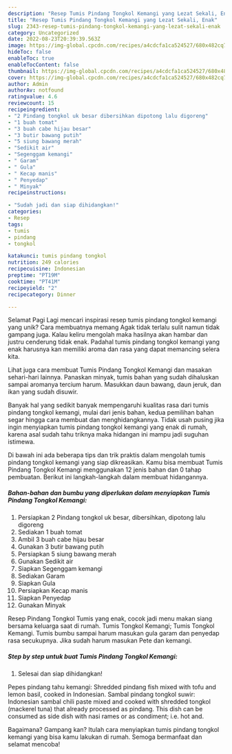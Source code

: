 ```yaml
---
description: "Resep Tumis Pindang Tongkol Kemangi yang Lezat Sekali, Enak"
title: "Resep Tumis Pindang Tongkol Kemangi yang Lezat Sekali, Enak"
slug: 2343-resep-tumis-pindang-tongkol-kemangi-yang-lezat-sekali-enak
category: Uncategorized
date: 2022-08-23T20:39:39.563Z
image: https://img-global.cpcdn.com/recipes/a4cdcfa1ca524527/680x482cq70/tumis-pindang-tongkol-kemangi-foto-resep-utama.jpg
hideToc: false
enableToc: true
enableTocContent: false
thumbnail: https://img-global.cpcdn.com/recipes/a4cdcfa1ca524527/680x482cq70/tumis-pindang-tongkol-kemangi-foto-resep-utama.jpg
cover: https://img-global.cpcdn.com/recipes/a4cdcfa1ca524527/680x482cq70/tumis-pindang-tongkol-kemangi-foto-resep-utama.jpg
author: Admin
authorAv: notfound
ratingvalue: 4.6
reviewcount: 15
recipeingredient:
- "2 Pindang tongkol uk besar dibersihkan dipotong lalu digoreng"
- "1 buah tomat"
- "3 buah cabe hijau besar"
- "3 butir bawang putih"
- "5 siung bawang merah"
- "Sedikit air"
- "Segenggam kemangi"
- " Garam"
- " Gula"
- " Kecap manis"
- " Penyedap"
- " Minyak"
recipeinstructions:

- "Sudah jadi dan siap dihidangkan!"
categories:
- Resep
tags:
- tumis
- pindang
- tongkol

katakunci: tumis pindang tongkol 
nutrition: 249 calories
recipecuisine: Indonesian
preptime: "PT19M"
cooktime: "PT41M"
recipeyield: "2"
recipecategory: Dinner

---
```



Selamat Pagi Lagi mencari inspirasi resep tumis pindang tongkol kemangi yang unik? Cara membuatnya memang Agak tidak terlalu sulit namun tidak gampang juga. Kalau keliru mengolah maka hasilnya akan hambar dan justru cenderung tidak enak. Padahal tumis pindang tongkol kemangi yang enak harusnya kan memiliki aroma dan rasa yang dapat memancing selera kita.


Lihat juga cara membuat Tumis Pindang Tongkol Kemangi dan masakan sehari-hari lainnya. Panaskan minyak, tumis bahan yang sudah dihaluskan sampai aromanya tercium harum. Masukkan daun bawang, daun jeruk, dan ikan yang sudah disuwir.

Banyak hal yang sedikit banyak mempengaruhi kualitas rasa dari tumis pindang tongkol kemangi, mulai dari jenis bahan, kedua pemilihan bahan segar hingga cara membuat dan menghidangkannya. Tidak usah pusing jika ingin menyiapkan tumis pindang tongkol kemangi yang enak di rumah, karena asal sudah tahu triknya maka hidangan ini mampu jadi suguhan istimewa.


Di bawah ini ada beberapa tips dan trik praktis dalam mengolah tumis pindang tongkol kemangi yang siap dikreasikan. Kamu bisa membuat Tumis Pindang Tongkol Kemangi menggunakan 12 jenis bahan dan 0 tahap pembuatan. Berikut ini langkah-langkah dalam membuat hidangannya.

<!--inarticleads1-->

##### Bahan-bahan dan bumbu yang diperlukan dalam menyiapkan Tumis Pindang Tongkol Kemangi:

1. Persiapkan 2 Pindang tongkol uk besar, dibersihkan, dipotong lalu digoreng
1. Sediakan 1 buah tomat
1. Ambil 3 buah cabe hijau besar
1. Gunakan 3 butir bawang putih
1. Persiapkan 5 siung bawang merah
1. Gunakan Sedikit air
1. Siapkan Segenggam kemangi
1. Sediakan  Garam
1. Siapkan  Gula
1. Persiapkan  Kecap manis
1. Siapkan  Penyedap
1. Gunakan  Minyak


Resep Pindang Tongkol Tumis yang enak, cocok jadi menu makan siang bersama keluarga saat di rumah. Tumis Tongkol Kemangi; Tumis Tongkol Kemangi. Tumis bumbu sampai harum masukan gula garam dan penyedap rasa secukupnya. Jika sudah harum masukan Pete dan kemangi. 

<!--inarticleads2-->

##### Step by step untuk buat Tumis Pindang Tongkol Kemangi:


1. Selesai dan siap dihidangkan!

Pepes pindang tahu kemangi: Shredded pindang fish mixed with tofu and lemon basil, cooked in Indonesian. Sambal pindang tongkol suwir: Indonesian sambal chili paste mixed and cooked with shredded tongkol (mackerel tuna) that already processed as pindang. This dish can be consumed as side dish with nasi rames or as condiment; i.e. hot and. 

Bagaimana? Gampang kan? Itulah cara menyiapkan tumis pindang tongkol kemangi yang bisa kamu lakukan di rumah. Semoga bermanfaat dan selamat mencoba!
